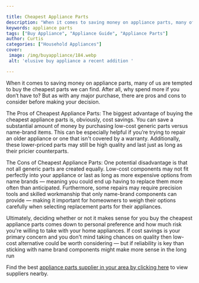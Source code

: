 ```yaml
---

title: Cheapest Appliance Parts
description: "When it comes to saving money on appliance parts, many of us are tempted to buy the cheapest parts we can find. After all, why spe...check it out to learn"
keywords: appliance parts
tags: ["Buy Appliance", "Appliance Guide", "Appliance Parts"]
author: Curtis
categories: ["Household Appliances"]
cover: 
 image: /img/buyappliance/184.webp
 alt: 'elusive buy appliance a recent addition '

---
```


When it comes to saving money on appliance parts, many of us are tempted to buy the cheapest parts we can find. After all, why spend more if you don’t have to? But as with any major purchase, there are pros and cons to consider before making your decision.

The Pros of Cheapest Appliance Parts: The biggest advantage of buying the cheapest appliance parts is, obviously, cost savings. You can save a substantial amount of money by purchasing low-cost generic parts versus name-brand items. This can be especially helpful if you’re trying to repair an older appliance or one that isn't covered by a warranty. Additionally, these lower-priced parts may still be high quality and last just as long as their pricier counterparts.

The Cons of Cheapest Appliance Parts: One potential disadvantage is that not all generic parts are created equally. Low-cost components may not fit perfectly into your appliance or last as long as more expensive options from name brands — meaning you could end up having to replace them more often than anticipated. Furthermore, some repairs may require precision tools and skilled workmanship that only name-brand components can provide — making it important for homeowners to weigh their options carefully when selecting replacement parts for their appliances.

Ultimately, deciding whether or not it makes sense for you buy the cheapest appliance parts comes down to personal preference and how much risk you're willing to take with your home appliances. If cost savings is your primary concern and you don't mind taking chances on quality then low-cost alternative could be worth considering — but if reliability is key than sticking with name brand components might make more sense in the long run

Find the best <a href="/pages/appliance-parts-suppliers/">appliance parts supplier in your area by clicking here</a> to view suppliers nearby.
